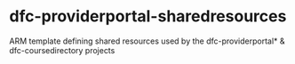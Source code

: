 # dfc-providerportal-sharedresources

ARM template defining shared resources used by the dfc-providerportal* & dfc-coursedirectory projects